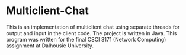# Multiclient-Chat
This is an implementation of multiclient chat using separate threads for output and input in the client code. The project is written in Java. This program was written for the final CSCI 3171 (Network Computing) assignment at Dalhousie University.

